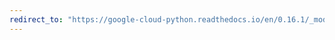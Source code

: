 ```yaml
---
redirect_to: "https://google-cloud-python.readthedocs.io/en/0.16.1/_modules/gcloud/logging/client.html"
---
```


